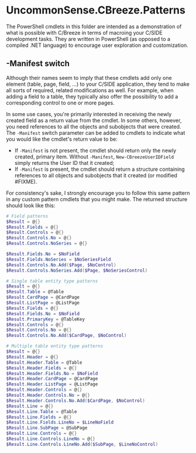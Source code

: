 # UncommonSense.CBreeze.Patterns

The PowerShell cmdlets in this folder are intended as a demonstration of what is possible with C/Breeze in terms of macroing your C/SIDE development tasks. They are written in PowerShell (as opposed to a compiled .NET language) to encourage user exploration and customization.

## -Manifest switch

Although their names seem to imply that these cmdlets add only one element (table, page, field, ...) to your C/SIDE application, they tend to make all sorts of required, related modifications as well. For example, when adding a field to a table, they typically also offer the possibility to add a corresponding control to one or more pages.

In some use cases, you're primarily interested in receiving the newly created field as a return value from the cmdlet. In some others, however, you need references to all the objects and subobjects that were created. The `-Manifest` switch parameter can be added to cmdlets to indicate what you would like the cmdlet's return value to be:

- If `-Manifest` is not present, the cmdlet should return only the newly created, primary item. Without `-Manifest`, `New-CBreezeUserIDField` simply returns the User ID that it created;
- If `-Manifest` is present, the cmdlet should return a structure containing references to all objects and subobjects that it created (or modified #FIXME).

For consistency's sake, I strongly encourage you to follow this same pattern in any custom pattern cmdlets that you might make. The returned structure should look like this:

```powershell
# Field patterns
$Result = @{}
$Result.Fields = @{}
$Result.Controls = @{}
$Result.Controls.No = @{}
$Result.Controls.NoSeries = @{}

$Result.Fields.No = $NoField
$Result.Fields.NoSeries = $NoSeriesField
$Result.Controls.No.Add($Page, $NoControl)
$Result.Controls.NoSeries.Add($Page, $NoSeriesControl)

# Single table entity type patterns
$Result = @{}
$Result.Table = @Table
$Result.CardPage = @CardPage
$Result.ListPage = @ListPage
$Result.Fields = @{}
$Result.Fields.No = $NoField
$Result.PrimaryKey = @TableKey
$Result.Controls = @{}
$Result.Controls.No = @{}
$Result.Controls.No.Add($CardPage, $NoControl)

# Multiple table entity type patterns
$Result = @{}
$Result.Header = @{}
$Result.Header.Table = @Table
$Result.Header.Fields = @{}
$Result.Header.Fields.No = $NoField
$Result.Header.CardPage = @CardPage
$Result.Header.ListPage = @ListPage
$Result.Header.Controls = @{}
$Result.Header.Controls.No = @{}
$Result.Header.Controls.No.Add($CardPage, $NoControl)
$Result.Line = @{}
$Result.Line.Table = @Table
$Result.Line.Fields = @{}
$Result.Line.Fields.LineNo = $LineNoField
$Result.Line.SubPage = @SubPage
$Result.Line.Controls = @{}
$Result.Line.Controls.LineNo = @{}
$Result.Line.Controls.LineNo.Add($SubPage, $LineNoControl)
```	

